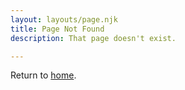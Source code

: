 ```yaml
---
layout: layouts/page.njk
title: Page Not Found
description: That page doesn't exist.

---
```


Return to [home](/).